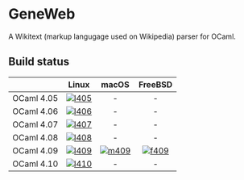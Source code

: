 # GeneWeb

A Wikitext (markup langugage used on Wikipedia) parser for OCaml.

## Build status

|            | Linux             | macOS             | FreeBSD
| ---:       | :---:             | :---:             | :---:
| OCaml 4.05 | [![l405]][travis] | -                 | -
| OCaml 4.06 | [![l406]][travis] | -                 | -
| OCaml 4.07 | [![l407]][travis] | -                 | -
| OCaml 4.08 | [![l408]][travis] | -                 | -
| OCaml 4.09 | [![l409]][travis] | [![m409]][travis] | [![f409]][travis]
| OCaml 4.10 | [![l410]][travis] | -                 | -

[l405]:https://travis-matrix-badges.herokuapp.com/repos/geneanet/ocaml-wikitext/branches/master/1
[l406]:https://travis-matrix-badges.herokuapp.com/repos/geneanet/ocaml-wikitext/branches/master/2
[l407]:https://travis-matrix-badges.herokuapp.com/repos/geneanet/ocaml-wikitext/branches/master/3
[l408]:https://travis-matrix-badges.herokuapp.com/repos/geneanet/ocaml-wikitext/branches/master/4
[l409]:https://travis-matrix-badges.herokuapp.com/repos/geneanet/ocaml-wikitext/branches/master/5
[l410]:https://travis-matrix-badges.herokuapp.com/repos/geneanet/ocaml-wikitext/branches/master/6
[m409]:https://travis-matrix-badges.herokuapp.com/repos/geneanet/ocaml-wikitext/branches/master/7
[f409]:https://travis-matrix-badges.herokuapp.com/repos/geneanet/ocaml-wikitext/branches/master/8
[travis]:https://travis-ci.org/geneanet/ocaml-wikitext
